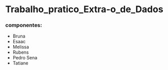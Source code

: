 # Trabalho_pratico_Extra-o_de_Dados

### componentes:
  - Bruna
  - Esaac
  - Melissa
  - Rubens
  - Pedro Sena
  - Tatiane
